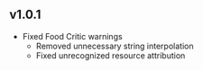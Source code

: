 ## v1.0.1
* Fixed Food Critic warnings
  * Removed unnecessary string interpolation
  * Fixed unrecognized resource attribution
